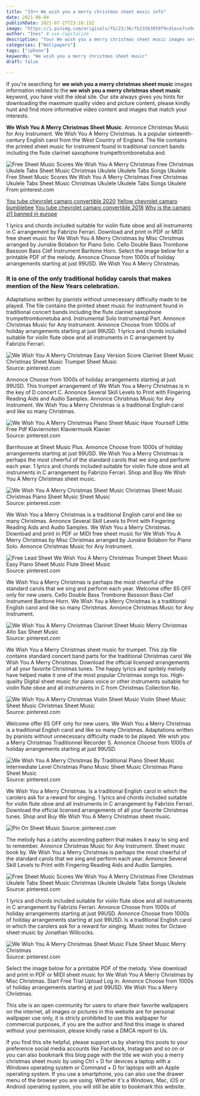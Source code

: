 ```yaml
---
title: "33++ We wish you a merry christmas sheet music info"
date: 2021-06-04
publishDate: 2021-07-27T23:16:15Z
image: "https://i.pinimg.com/originals/fb/23/36/fb23363059f9cd1ece7ce9db2c03d1f0.png"
author: "Ines" # use capitalize
description: "Your We wish you a merry christmas sheet music images are available in this site. We wish you a merry christmas sheet music are a topic that is being searched for and liked by netizens now. You can Find and Download the We wish you a merry christmas sheet music files here. Get all royalty-free photos."
categories: ["Wallpapers"]
tags: ["iphone"]
keywords: "We wish you a merry christmas sheet music"
draft: false

---
```


If you're searching for **we wish you a merry christmas sheet music** images information related to the **we wish you a merry christmas sheet music** keyword, you have visit the ideal  site.  Our site always  gives you  hints  for downloading  the maximum  quality video and picture  content, please kindly hunt and find more informative video content and images  that match your interests.

**We Wish You A Merry Christmas Sheet Music**. Annonce Christmas Music for Any Instrument. We Wish You A Merry Christmas. Is a popular sixteenth-century English carol from the West Country of England. The file contains the printed sheet music for instrument found in traditional concert bands including the flute clarinet saxophone trumpettrombonetuba and.

![Free Sheet Music Scores We Wish You A Merry Christmas Free Christmas Ukulele Tabs Sheet Music Christmas Ukulele Ukulele Tabs Songs Ukulele](https://i.pinimg.com/originals/42/51/de/4251de802e4bff74fe3481a977aa24b9.png "Free Sheet Music Scores We Wish You A Merry Christmas Free Christmas Ukulele Tabs Sheet Music Christmas Ukulele Ukulele Tabs Songs Ukulele")
Free Sheet Music Scores We Wish You A Merry Christmas Free Christmas Ukulele Tabs Sheet Music Christmas Ukulele Ukulele Tabs Songs Ukulele From pinterest.com

[You tube chevrolet camaro convertible 2020](/you-tube-chevrolet-camaro-convertible-2020/)
[Yellow chevrolet camaro bumblebee](/yellow-chevrolet-camaro-bumblebee/)
[You tube chevrolet camaro convertible 2018](/you-tube-chevrolet-camaro-convertible-2018/)
[Why is the camaro zl1 banned in europe](/why-is-the-camaro-zl1-banned-in-europe/)

1 lyrics and chords included suitable for violin flute oboe and all instruments in C arrangement by Fabrizio Ferrari. Download and print in PDF or MIDI free sheet music for We Wish You A Merry Christmas by Misc Christmas arranged by Junskie Bolabon for Piano Solo. Cello Double Bass Trombone Bassoon Bass Clef Instrument Baritone Horn. Select the image below for a printable PDF of the melody. Annonce Choose from 1000s of holiday arrangements starting at just 99USD. We Wish You A Merry Christmas.

### It is one of the only traditional holiday carols that makes mention of the New Years celebration.

Adaptations written by pianists without unnecessary difficulty made to be played. The file contains the printed sheet music for instrument found in traditional concert bands including the flute clarinet saxophone trumpettrombonetuba and. Instrumental Solo Instrumental Part. Annonce Christmas Music for Any Instrument. Annonce Choose from 1000s of holiday arrangements starting at just 99USD. 1 lyrics and chords included suitable for violin flute oboe and all instruments in C arrangement by Fabrizio Ferrari.


![We Wish You A Merry Christmas Easy Version Score Clarinet Sheet Music Christmas Sheet Music Trumpet Sheet Music](https://i.pinimg.com/originals/7f/18/75/7f18750a72533aef75aaab1a2cc54afd.png "We Wish You A Merry Christmas Easy Version Score Clarinet Sheet Music Christmas Sheet Music Trumpet Sheet Music")
Source: pinterest.com

Annonce Choose from 1000s of holiday arrangements starting at just 99USD. This trumpet arrangement of We Wish You a Merry Christmas is in the key of D concert C. Annonce Several Skill Levels to Print with Fingering Reading Aids and Audio Samples. Annonce Christmas Music for Any Instrument. We Wish You a Merry Christmas is a traditional English carol and like so many Christmas.

![We Wish You A Merry Christmas Piano Sheet Music Have Yourself Little Free Pdf Klaviernoten Klaviermusik Klavier](https://i.pinimg.com/originals/28/e0/f9/28e0f998458941e3e08fb2fd1f96ce05.jpg "We Wish You A Merry Christmas Piano Sheet Music Have Yourself Little Free Pdf Klaviernoten Klaviermusik Klavier")
Source: pinterest.com

Barnhouse at Sheet Music Plus. Annonce Choose from 1000s of holiday arrangements starting at just 99USD. We Wish You a Merry Christmas is perhaps the most cheerful of the standard carols that we sing and perform each year. 1 lyrics and chords included suitable for violin flute oboe and all instruments in C arrangement by Fabrizio Ferrari. Shop and Buy We Wish You A Merry Christmas sheet music.

![We Wish You A Merry Christmas Sheet Music Christmas Sheet Music Christmas Piano Sheet Music Sheet Music](https://i.pinimg.com/originals/ba/2e/53/ba2e5360323f515fc3cd2db587210dbb.jpg "We Wish You A Merry Christmas Sheet Music Christmas Sheet Music Christmas Piano Sheet Music Sheet Music")
Source: pinterest.com

We Wish You a Merry Christmas is a traditional English carol and like so many Christmas. Annonce Several Skill Levels to Print with Fingering Reading Aids and Audio Samples. We Wish You a Merry Christmas. Download and print in PDF or MIDI free sheet music for We Wish You A Merry Christmas by Misc Christmas arranged by Junskie Bolabon for Piano Solo. Annonce Christmas Music for Any Instrument.

![Free Lead Sheet We Wish You A Merry Christmas Trumpet Sheet Music Easy Piano Sheet Music Flute Sheet Music](https://i.pinimg.com/originals/c0/1c/c5/c01cc5bcf529b028699502424fb976b3.jpg "Free Lead Sheet We Wish You A Merry Christmas Trumpet Sheet Music Easy Piano Sheet Music Flute Sheet Music")
Source: pinterest.com

We Wish You a Merry Christmas is perhaps the most cheerful of the standard carols that we sing and perform each year. Welcome offer 65 OFF only for new users. Cello Double Bass Trombone Bassoon Bass Clef Instrument Baritone Horn. We Wish You a Merry Christmas is a traditional English carol and like so many Christmas. Annonce Christmas Music for Any Instrument.

![We Wish You A Merry Christmas Clarinet Sheet Music Merry Christmas Alto Sax Sheet Music](https://i.pinimg.com/originals/4e/db/9a/4edb9a946e063f4034a15c5f6d470b5a.png "We Wish You A Merry Christmas Clarinet Sheet Music Merry Christmas Alto Sax Sheet Music")
Source: pinterest.com

We Wish You a Merry Christmas sheet music for trumpet. This zip file contains standard concert band parts for the traditional Christmas carol We Wish You A Merry Christmas. Download the official licensed arrangements of all your favorite Christmas tunes. The happy lyrics and spritely melody have helped make it one of the most popular Christmas songs too. High-quality Digital sheet music for piano voice or other instruments suitable for violin flute oboe and all instruments in C from Christmas Collection No.

![We Wish You A Merry Christmas Violin Sheet Music Violin Sheet Music Sheet Music Christmas Sheet Music](https://i.pinimg.com/originals/12/6b/e1/126be1ea9f41dce8fe9fbe8eca5261f3.png "We Wish You A Merry Christmas Violin Sheet Music Violin Sheet Music Sheet Music Christmas Sheet Music")
Source: pinterest.com

Welcome offer 65 OFF only for new users. We Wish You a Merry Christmas is a traditional English carol and like so many Christmas. Adaptations written by pianists without unnecessary difficulty made to be played. We wish you a Merry Christmas Traditionnel Recorder S. Annonce Choose from 1000s of holiday arrangements starting at just 99USD.

![We Wish You A Merry Christmas By Traditional Piano Sheet Music Intermediate Level Christmas Piano Music Sheet Music Christmas Piano Sheet Music](https://i.pinimg.com/originals/c3/a1/0a/c3a10a73ab8acd2a4608d10337539afc.jpg "We Wish You A Merry Christmas By Traditional Piano Sheet Music Intermediate Level Christmas Piano Music Sheet Music Christmas Piano Sheet Music")
Source: pinterest.com

We Wish You a Merry Christmas. Is a traditional English carol in which the carolers ask for a reward for singing. 1 lyrics and chords included suitable for violin flute oboe and all instruments in C arrangement by Fabrizio Ferrari. Download the official licensed arrangements of all your favorite Christmas tunes. Shop and Buy We Wish You A Merry Christmas sheet music.

![Pin On Sheet Music](https://i.pinimg.com/originals/b1/45/d8/b145d85a157f1f81d0e136a4dd23a2b7.gif "Pin On Sheet Music")
Source: pinterest.com

The melody has a catchy ascending pattern that makes it easy to sing and to remember. Annonce Christmas Music for Any Instrument. Sheet music book by. We Wish You a Merry Christmas is perhaps the most cheerful of the standard carols that we sing and perform each year. Annonce Several Skill Levels to Print with Fingering Reading Aids and Audio Samples.

![Free Sheet Music Scores We Wish You A Merry Christmas Free Christmas Ukulele Tabs Sheet Music Christmas Ukulele Ukulele Tabs Songs Ukulele](https://i.pinimg.com/originals/42/51/de/4251de802e4bff74fe3481a977aa24b9.png "Free Sheet Music Scores We Wish You A Merry Christmas Free Christmas Ukulele Tabs Sheet Music Christmas Ukulele Ukulele Tabs Songs Ukulele")
Source: pinterest.com

1 lyrics and chords included suitable for violin flute oboe and all instruments in C arrangement by Fabrizio Ferrari. Annonce Choose from 1000s of holiday arrangements starting at just 99USD. Annonce Choose from 1000s of holiday arrangements starting at just 99USD. Is a traditional English carol in which the carolers ask for a reward for singing. Music notes for Octavo sheet music by Jonathan Willcocks.

![We Wish You A Merry Christmas Sheet Music Flute Sheet Music Merry Christmas](https://i.pinimg.com/originals/fb/23/36/fb23363059f9cd1ece7ce9db2c03d1f0.png "We Wish You A Merry Christmas Sheet Music Flute Sheet Music Merry Christmas")
Source: pinterest.com

Select the image below for a printable PDF of the melody. View download and print in PDF or MIDI sheet music for We Wish You A Merry Christmas by Misc Christmas. Start Free Trial Upload Log in. Annonce Choose from 1000s of holiday arrangements starting at just 99USD. We Wish You a Merry Christmas.

This site is an open community for users to share their favorite wallpapers on the internet, all images or pictures in this website are for personal wallpaper use only, it is stricly prohibited to use this wallpaper for commercial purposes, if you are the author and find this image is shared without your permission, please kindly raise a DMCA report to Us.

If you find this site helpful, please support us by sharing this posts to your preference social media accounts like Facebook, Instagram and so on or you can also bookmark this blog page with the title we wish you a merry christmas sheet music by using Ctrl + D for devices a laptop with a Windows operating system or Command + D for laptops with an Apple operating system. If you use a smartphone, you can also use the drawer menu of the browser you are using. Whether it's a Windows, Mac, iOS or Android operating system, you will still be able to bookmark this website.
